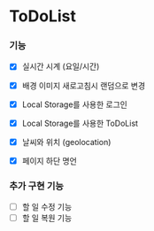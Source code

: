 # ToDoList

### 기능 
- [x] 실시간 시계 (요일/시간)
- [x] 배경 이미지 새로고침시 랜덤으로 변경  
- [x] Local Storage를 사용한 로그인  
- [x] Local Storage를 사용한 ToDoList  
- [x] 날씨와 위치 (geolocation)
- [x] 페이지 하단 명언  


### 추가 구현 기능  
- [ ] 할 일 수정 기능  
- [ ] 할 일 복원 기능  